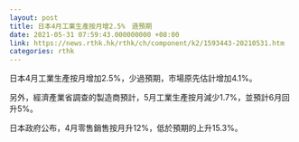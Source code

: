 ```yaml
---
layout: post
title: 日本4月工業生產按月增2.5%　遜預期
date: 2021-05-31 07:59:43.000000000 +08:00
link: https://news.rthk.hk/rthk/ch/component/k2/1593443-20210531.htm
categories: rthk
---
```


日本4月工業生產按月增加2.5%，少過預期，市場原先估計增加4.1%。

另外，經濟產業省調查的製造商預計，5月工業生產按月減少1.7%，並預計6月回升5%。

日本政府公布，4月零售銷售按月升12%，低於預期的上升15.3%。
